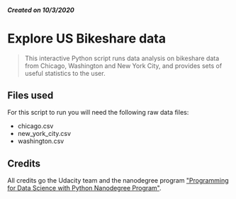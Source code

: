 ##### Created on 10/3/2020

# Explore US Bikeshare data
> This interactive Python script runs data analysis on bikeshare data from Chicago, Washington and New York City, and provides sets of useful statistics to the user.


## Files used
For this script to run you will need the following raw data files:
- chicago.csv
- new_york_city.csv
- washington.csv

## Credits
All credits go the Udacity team and the nanodegree program ["Programming for Data Science with Python Nanodegree Program"](https://www.udacity.com/course/programming-for-data-science-nanodegree--nd104).
